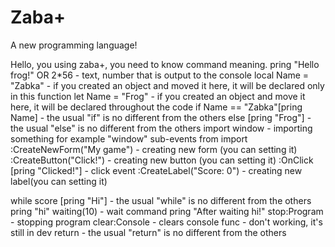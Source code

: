 # Zaba+
A new programming language!

Hello, you using zaba+, you need to know command meaning.
pring "Hello frog!" OR 2*56 - text, number that is output to the console
local Name = "Zabka" - if you created an object and moved it here, it will be declared only in this function
let Name = "Frog" - if you created an object and move it here, it will be declared throughout the code
if Name == "Zabka"[pring Name] - the usual "if" is no different from the others
else [pring "Frog"] - the usual "else" is no different from the others
import window - importing something for example "window"
	sub-events from import
	:CreateNewForm("My game") - creating new form (you can setting it)
	:CreateButton("Click!") - creating new button (you can setting it)
	:OnClick [pring "Clicked!"] - click event
	:CreateLabel("Score: 0") - creating new label(you can setting it)

while score [pring "Hi"] - the usual "while" is no different from the others
 pring "hi"
waiting(10) - wait command
 pring "After waiting hi!"
stop:Program - stopping program
clear:Console - clears console
func - don't working, it's still in dev
return - the usual "return" is no different from the others
